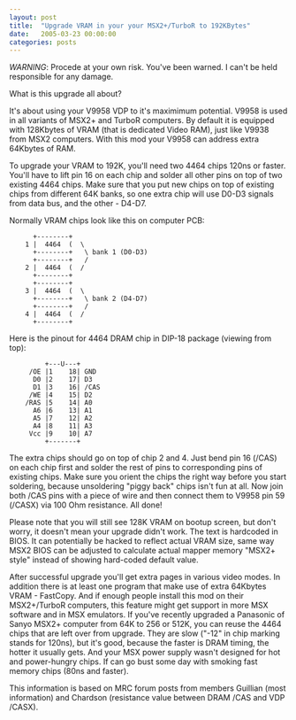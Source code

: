 ```yaml
---
layout: post
title:  "Upgrade VRAM in your your MSX2+/TurboR to 192KBytes"
date:   2005-03-23 00:00:00
categories: posts
---
```


*WARNING*: Procede at your own risk. You've been warned. I can't be held
responsible for any damage.

What is this upgrade all about?

It's about using your V9958 VDP to it's maximimum potential. V9958 is used in
all variants of MSX2+ and TurboR computers. By default it is equipped with
128Kbytes of VRAM (that is dedicated Video RAM), just like V9938 from MSX2
computers. With this mod your V9958 can address extra 64Kbytes of RAM.

To upgrade your VRAM to 192K, you'll need two 4464 chips 120ns or faster.
You'll have to lift pin 16 on each chip and solder all other pins on top of
two existing 4464 chips. Make sure that you put new chips on top of existing
chips from different 64K banks, so one extra chip will use D0-D3 signals from
data bus, and the other - D4-D7.

Normally VRAM chips look like this on computer PCB:

          +--------+
        1 |  4464  (  \
          +--------+   \ bank 1 (D0-D3)
          +--------+   /
        2 |  4464  (  /
          +--------+
          +--------+
        3 |  4464  (  \
          +--------+   \ bank 2 (D4-D7)
          +--------+   /
        4 |  4464  (  /
          +--------+

Here is the pinout for 4464 DRAM chip in DIP-18 package (viewing from top):

             +---U---+
         /OE |1    18| GND
          D0 |2    17| D3
          D1 |3    16| /CAS
         /WE |4    15| D2
        /RAS |5    14| A0
          A6 |6    13| A1
          A5 |7    12| A2
          A4 |8    11| A3
         Vcc |9    10| A7
             +-------+

The extra chips should go on top of chip 2 and 4. Just bend pin 16 (/CAS) on
each chip first and solder the rest of pins to corresponding pins of existing
chips. Make sure you orient the chips the right way before you start soldering,
because unsoldering "piggy back" chips isn't fun at all. Now join both /CAS
pins with a piece of wire and then connect them to V9958 pin 59 (/CASX) via
100 Ohm resistance. All done!

Please note that you will still see 128K VRAM on bootup screen, but don't
worry, it doesn't mean your upgrade didn't work. The text is hardcoded in
BIOS. It can potentially be hacked to reflect actual VRAM size, same way MSX2
BIOS can be adjusted to calculate actual mapper memory "MSX2+ style" instead of
showing hard-coded default value.

After successful upgrade you'll get extra pages in various video modes. In
addition there is at least one program that make use of extra 64Kbytes VRAM -
FastCopy. And if enough people install this mod on their MSX2+/TurboR
computers, this feature might get support in more MSX software and in MSX
emulators. If you've recently upgraded a Panasonic of Sanyo MSX2+ computer
from 64K to 256 or 512K, you can reuse the 4464 chips that are left over from
upgrade. They are slow ("-12" in chip marking stands for 120ns), but it's
good, because the faster is DRAM timing, the hotter it usually gets. And your
MSX power supply wasn't designed for hot and power-hungry chips. If can go bust
some day with smoking fast memory chips (80ns and faster).

This information is based on MRC forum posts from members Guillian (most
information) and Chardson (resistance value between DRAM /CAS and VDP /CASX).
